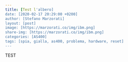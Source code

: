 ```yaml
---
title: [Test l'albero]
date: [2020-02-17 20:29:00 +0200]
author: [Stefano Marzorati]
layout: [post]
image: [https://marzorati.co/img/ibm.png]
share-img: [https://marzorati.co/img/ibm.png]
categories: [AS400]
tags: [spia, gialla, as400, problema, hardware, reset]
---
```

TEST